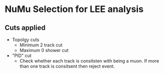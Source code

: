 # NuMu Selection for LEE analysis

## Cuts applied
- Topolgy cuts
  - Minimum 2 track cut
  - Maximum 0 shower cut
- "PID" cut
  - Check whether each track is consitsten with being a muon.
    If more than one track is consitsent then reject event.
    
